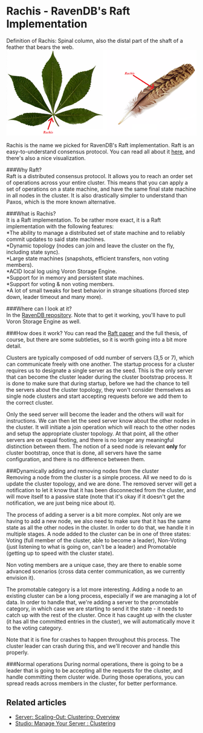 # Rachis - RavenDB's Raft Implementation

Definition of Rachis: Spinal column, also the distal part of the shaft of a feather that bears the web.   
![Figure 1. Clustering. Rachis.](images/cluster-rachis.png)

Rachis is the name we picked for RavenDB's Raft implementation. Raft is an easy-to-understand consensus protocol. 
You can read all about it [here](https://raft.github.io/), and there's also a nice visualization.   

###Why Raft?   
Raft is a distributed consensus protocol. It allows you to reach an order set of operations across your entire cluster. 
This means that you can apply a set of operations on a state machine, and have the same final state machine in all 
nodes in the cluster. It is also drastically simpler to understand than Paxos, which is the more known alternative.   

###What is Rachis?   
It is a Raft implementation. To be rather more exact, it is a Raft implementation with the following features:   
*The ability to manage a distributed set of state machine and to reliably commit updates to said state machines.   
*Dynamic topology (nodes can join and leave the cluster on the fly, including state sync).   
*Large state machines (snapshots, efficient transfers, non voting members).   
*ACID local log using Voron Storage Engine.   
*Support for in memory and persistent state machines.   
*Support for voting & non voting members.   
*A lot of small tweaks for best behavior in strange situations (forced step down, leader timeout and many more).   

###Where can I look at it?   
In the [RavenDB repository](https://github.com/ayende/ravendb). Note that to get it working, you'll have to pull 
Voron Storage Engine as well.   

###How does it work?
You can read the [Raft paper](http://web.stanford.edu/~ouster/cgi-bin/papers/raft-atc14) and the full thesis, of 
course, but there are some subtleties, so it is worth going into a bit more detail.   

Clusters are typically composed of odd number of servers (3,5 or 7), which can communicate freely with one another. 
The startup process for a cluster requires us to designate a single server as the seed. This is the only server 
that can become the cluster leader during the cluster bootstrap process. It is done to make sure that during startup, 
before we had the chance to tell the servers about the cluster topology, they won't consider themselves as single 
node clusters and start accepting requests before we add them to the correct cluster.   

Only the seed server will become the leader and the others will wait for instructions. We can then let the seed 
server know about the other nodes in the cluster. It will initiate a join operation which will reach to the other 
nodes and setup the appropriate cluster topology. At that point, all the other servers are on equal footing, and 
there is no longer any meaningful distinction between them. The notion of a seed node is relevant **only** for 
cluster bootstrap, once that is done, all servers have the same configuration, and there is no difference between 
them.   

###Dynamically adding and removing nodes from the cluster   
Removing a node from the cluster is a simple process. All we need to do is update the cluster topology, and we are 
done. The removed server will get a notification to let it know that it has been disconnected from the cluster, 
and will move itself to a passive state (note that it's okay if it doesn't get the notification, we are just being 
nice about it).   

The process of adding a server is a bit more complex. Not only are we having to add a new node, we also need to make 
sure that it has the same state as all the other nodes in the cluster. In order to do that, we handle it in multiple 
stages. A node added to the cluster can be in one of three states: Voting (full member of the cluster, able to 
become a leader), Non-Voting (just listening to what is going on, can't be a leader) and Promotable (getting up to 
speed with the cluster state).   

Non voting members are a unique case, they are there to enable some advanced scenarios (cross data center 
communication, as we currently envision it).   

The promotable category is a lot more interesting. Adding a node to an existing cluster can be a long process, 
especially if we are managing a lot of data. In order to handle that, we're adding a server to the promotable category, 
in which case we are starting to send it the state - it needs to catch up with the rest of the cluster. Once it has 
caught up with the cluster (it has all the committed entries in the cluster), we will automatically move it to the 
voting category.   

Note that it is fine for crashes to happen throughout this process. The cluster leader can crash during this, and 
we'll recover and handle this properly.   

###Normal operations
During normal operations, there is going to be a leader that is going to be accepting all the requests for the cluster, 
and handle committing them cluster wide. During those operations, you can spread reads across members in the cluster, 
for better performance.    

## Related articles

- [Server: Scaling-Out: Clustering: Overview](./clustering-overview)
- [Studio: Manage Your Server : Clustering](../../../studio/management/cluster)   
